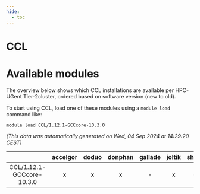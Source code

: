 ```yaml
---
hide:
  - toc
---
```


CCL
===

# Available modules


The overview below shows which CCL installations are available per HPC-UGent Tier-2cluster, ordered based on software version (new to old).

To start using CCL, load one of these modules using a `module load` command like:

```shell
module load CCL/1.12.1-GCCcore-10.3.0
```

*(This data was automatically generated on Wed, 04 Sep 2024 at 14:29:20 CEST)*  

| |accelgor|doduo|donphan|gallade|joltik|shinx|skitty|
| :---: | :---: | :---: | :---: | :---: | :---: | :---: | :---: |
|CCL/1.12.1-GCCcore-10.3.0|x|x|x|-|x|-|x|
